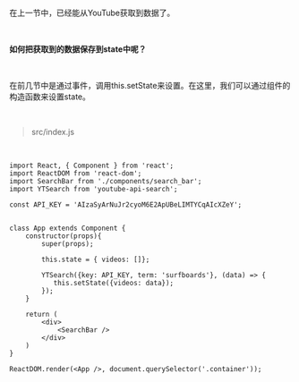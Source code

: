 <br>

在上一节中，已经能从YouTube获取到数据了。

<br>

**如何把获取到的数据保存到state中呢？**

<br>

在前几节中是通过事件，调用this.setState来设置。在这里，我们可以通过组件的构造函数来设置state。

<br>

> src/index.js

<br>

	import React, { Component } from 'react';
	import ReactDOM from 'react-dom';
	import SearchBar from './components/search_bar';
	import YTSearch from 'youtube-api-search';
	
	const API_KEY = 'AIzaSyArNuJr2cyoM6E2ApUBeLIMTYCqAIcXZeY';
	
	
	class App extends Component {
	    constructor(props){
	        super(props);
	        
	        this.state = { videos: []};
	        
	        YTSearch({key: API_KEY, term: 'surfboards'}, (data) => {
	           this.setState({videos: data});
	        });        
	    }
	    
	    return (
	        <div>
	            <SearchBar />
	        </div>
	    )
	}
	
	ReactDOM.render(<App />, document.querySelector('.container'));

<br>
